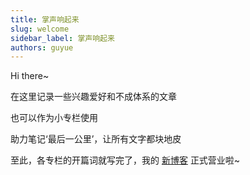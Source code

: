 ```yaml
---
title: 掌声响起来
slug: welcome
sidebar_label: 掌声响起来
authors: guyue
---
```


Hi there~

在这里记录一些兴趣爱好和不成体系的文章

也可以作为小专栏使用

助力笔记‘最后一公里’，让所有文字都块地皮

至此，各专栏的开篇词就写完了，我的 [新博客](/blog) 正式营业啦~
